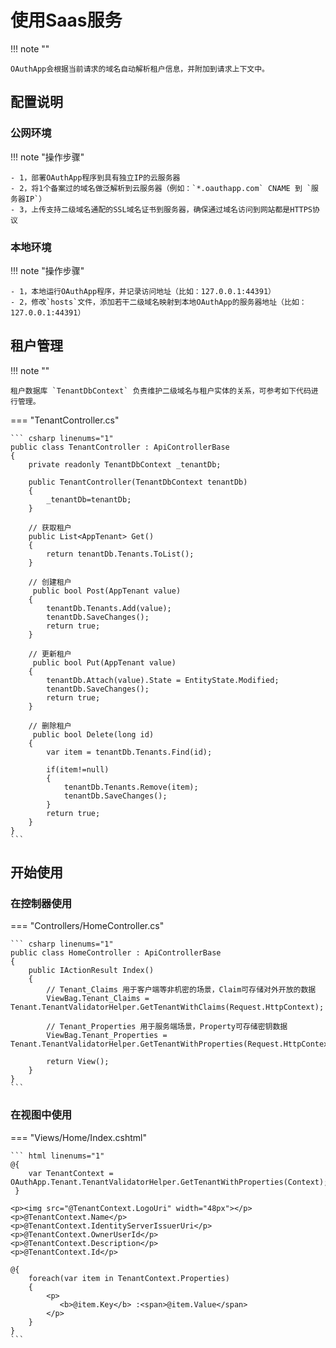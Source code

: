 # 使用Saas服务

!!! note ""

    OAuthApp会根据当前请求的域名自动解析租户信息，并附加到请求上下文中。

## 配置说明

### 公网环境

!!! note "操作步骤"

    - 1，部署OAuthApp程序到具有独立IP的云服务器
    - 2，将1个备案过的域名做泛解析到云服务器（例如：`*.oauthapp.com` CNAME 到 `服务器IP`）
    - 3，上传支持二级域名通配的SSL域名证书到服务器，确保通过域名访问到网站都是HTTPS协议

### 本地环境

!!! note "操作步骤"

    - 1，本地运行OAuthApp程序，并记录访问地址（比如：127.0.0.1:44391）
    - 2，修改`hosts`文件，添加若干二级域名映射到本地OAuthApp的服务器地址（比如：127.0.0.1:44391）

## 租户管理

!!! note ""

    租户数据库 `TenantDbContext` 负责维护二级域名与租户实体的关系，可参考如下代码进行管理。

=== "TenantController.cs"

    ``` csharp linenums="1"
    public class TenantController : ApiControllerBase
    {
        private readonly TenantDbContext _tenantDb;

        public TenantController(TenantDbContext tenantDb)
        {
            _tenantDb=tenantDb;
        }

        // 获取租户
        public List<AppTenant> Get()
        {
            return tenantDb.Tenants.ToList();
        }

        // 创建租户
         public bool Post(AppTenant value)
        {
            tenantDb.Tenants.Add(value);
            tenantDb.SaveChanges();
            return true;
        }

        // 更新租户
         public bool Put(AppTenant value)
        {
            tenantDb.Attach(value).State = EntityState.Modified;
            tenantDb.SaveChanges();
            return true;
        }

        // 删除租户
         public bool Delete(long id)
        {
            var item = tenantDb.Tenants.Find(id);

            if(item!=null)
            {
                tenantDb.Tenants.Remove(item);
                tenantDb.SaveChanges();
            }
            return true;
        }
    }
    ```

## 开始使用

### 在控制器使用

=== "Controllers/HomeController.cs"

    ``` csharp linenums="1"
    public class HomeController : ApiControllerBase
    {
        public IActionResult Index()
        {
            // Tenant_Claims 用于客户端等非机密的场景，Claim可存储对外开放的数据
            ViewBag.Tenant_Claims = Tenant.TenantValidatorHelper.GetTenantWithClaims(Request.HttpContext);
            
            // Tenant_Properties 用于服务端场景，Property可存储密钥数据
            ViewBag.Tenant_Properties = Tenant.TenantValidatorHelper.GetTenantWithProperties(Request.HttpContext);

            return View();
        }
    }
    ```

### 在视图中使用

=== "Views/Home/Index.cshtml"

    ``` html linenums="1"
    @{
        var TenantContext = OAuthApp.Tenant.TenantValidatorHelper.GetTenantWithProperties(Context);
     }

    <p><img src="@TenantContext.LogoUri" width="48px"></p>
    <p>@TenantContext.Name</p>
    <p>@TenantContext.IdentityServerIssuerUri</p>
    <p>@TenantContext.OwnerUserId</p>
    <p>@TenantContext.Description</p>
    <p>@TenantContext.Id</p>

    @{
        foreach(var item in TenantContext.Properties)
        {
            <p>
               <b>@item.Key</b> :<span>@item.Value</span>
            </p>
        }
    }
    ```